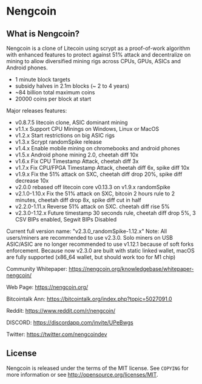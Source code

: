 Nengcoin
================================


What is Nengcoin?
----------------

Nengcoin is a clone of Litecoin using scrypt as a proof-of-work algorithm with enhanced features to protect against 51% attack 
and decentralize on mining to allow diversified mining rigs across CPUs, GPUs, ASICs and Android phones.
 - 1 minute block targets
 - subsidy halves in 2.1m blocks (~ 2 to 4 years)
 - ~84 billion total maximum coins
 - 20000 coins per block at start

Major releases features:
 - v0.8.7.5 litecoin clone, ASIC dominant mining
 - v1.1.x Support CPU Minings on Windows, Linux or MacOS
 - v1.2.x Start restrictions on big ASIC rigs
 - v1.3.x Scrypt randomSpike release
 - v1.4.x Enable mobile mining on chromebooks and android phones
 - v1.5.x Android phone mining 2.0, cheetah diff 10x
 - v1.6.x Fix CPU Timestamp Attack, cheetah diff 3x
 - v1.7.x Fix CPU/FPGA Timestamp Attack, cheetah diff 6x, spike diff 10x
 - v1.9.x Fix the 51% attack on SXC, cheetah diff drop 20%, spike diff decrease 10x
 - v2.0.0 rebased off litecoin core v0.13.3 on v1.9.x randomSpike
 - v2.1.0-1.10.x Fix the 51% attack on SXC, bitcoin 2 hours rule to 2 minutes, cheetah diff drop 8x, spike diff cut in half
 - v2.2.0-1.11.x Reverse 51% attack on SXC. cheetah diff rise 5% 
 - v2.3.0-1.12.x Future timestamp 30 seconds rule, cheetah diff drop 5%, 3 CSV BIPs enabled, Segwit BIPs Disabled

Current full version name: "v2.3.0_randomSpike-1.12.x"
Note: All users/miners are recommended to use v2.3.0.  Solo miners on USB ASIC/ASIC are no longer recommended to use v1.12.1 because of soft forks enforcement.
Because now v2.3.0 are built with static linked wallet, macOS are fully supported (x86_64 wallet, but should work too for M1 chip)

Community Whitepaper: https://nengcoin.org/knowledgebase/whitepaper-nengcoin/

Web Page: https://nengcoin.org/

Bitcointalk Ann: https://bitcointalk.org/index.php?topic=5027091.0

Reddit: https://www.reddit.com/r/nengcoin/

DISCORD: https://discordapp.com/invite/UPeBwgs

Twitter: https://twitter.com/nengcoindev

License
-------

Nengcoin is released under the terms of the MIT license. See `COPYING` for more
information or see http://opensource.org/licenses/MIT.



